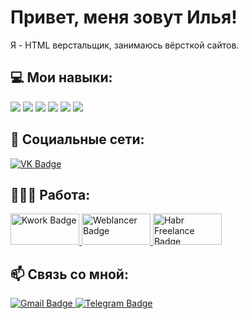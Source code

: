 # Привет, меня зовут Илья!

Я - HTML верстальщик, занимаюсь вёрсткой сайтов.   

## 💻 Мои навыки:

<p align="left"> 
  <img src="https://img.shields.io/badge/HTML5-E34F26?style=for-the-badge&logo=html5&logoColor=white"/> 
  <img src="https://img.shields.io/badge/CSS3-1572B6?style=for-the-badge&logo=css3&logoColor=white"/>
  <img src="https://img.shields.io/badge/Sass-CC6699?style=for-the-badge&logo=sass&logoColor=white"/>
  <img src="https://img.shields.io/badge/JavaScript-F7DF1E?style=for-the-badge&logo=javascript&logoColor=black"/>
  <img src="https://img.shields.io/badge/PHP-777BB4?style=for-the-badge&logo=php&logoColor=white"/>
  <img src="https://img.shields.io/badge/MySQL-005C84?style=for-the-badge&logo=mysql&logoColor=white"/>
</p>

## 🤝 Социальные сети:

  <a href="https://vk.com/wearlord" target="_blank">
        <img src="https://img.shields.io/badge/вконтакте-%232E87FB.svg?&style=for-the-badge&logo=vk&logoColor=white" alt="VK Badge"/>
  </a>

## 👨🏻‍💻 Работа:
  
  <a href="https://kwork.ru/frontend/27143145/kachestvennaya-vyorctka-landing-page-po-dizayn-maketu-iz-figma-i-psd" target="_blank">
        <img width="110px" height="50px" src="https://affspot.ru/wp-content/uploads/2021/04/kwork.jpg" alt="Kwork Badge"/>
  </a>
  
  <a href="https://www.weblancer.net/users/wearlord/" target="_blank">
        <img width="110px" height="50px" src="https://bizmotive.ru/wp-content/uploads/2022/10/webbb.jpg" alt="Weblancer Badge"/>
  </a>

  <a href="https://freelance.habr.com/freelancers/wearlord" target="_blank">
        <img width="110px" height="50px" src="https://freelance.habr.com/images/habr-freelance-share.png" alt="Habr Freelance Badge"/>
  </a>

## 📫 Связь со мной:
 
  <a href="mailto:wearlord04@gmail.com" target="_blank">
        <img src="https://img.shields.io/badge/Gmail-D14836?style=for-the-badge&logo=gmail&logoColor=white" alt="Gmail Badge"/>
  </a>
  
  <a href="https://telegram.me/wearlord" target="_blank">
        <img src="https://img.shields.io/badge/Telegram-2CA5E0?style=for-the-badge&logo=telegram&logoColor=white" alt="Telegram Badge"/>
  </a>

